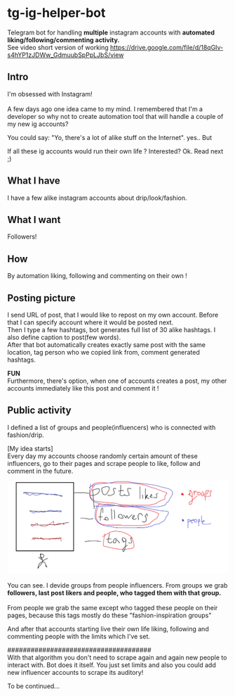 # tg-ig-helper-bot
Telegram bot for handling <b>multiple</b> instagram accounts with
<b>automated liking/following/commenting activity.</b>
<br>
See video short version of working https://drive.google.com/file/d/18qGIv-s4hYP1zJDWw_GdmuubSpPpLJbS/view

## Intro

I'm obsessed with Instagram! 
<br>
<br>
A few days ago one idea came to my mind. I remembered that I'm a developer so
why not to create automation tool that will handle a couple of my new ig accounts? 

You could say: "Yo, there's a lot of alike stuff on the Internet". yes.. But

If all these ig accounts would run their own life ? Interested? Ok. Read next ;)

## What I have

I have a few alike instagram accounts about drip/look/fashion. 

## What I want
Followers!

## How

By automation liking, following and commenting on their own !

## Posting picture

I send URL of post, that I would like to repost on my own account. Before that I can 
specify account where it would be posted next.<br> Then I type a few hashtags, bot generates full list of 30 alike 
hashtags. I also define caption to post(few words).<br> After that bot automatically
creates exactly same post with the same location, tag person who we copied link from,
comment generated hashtags.

**FUN**<br>
Furthermore, there's option, when one of accounts creates a post, my other accounts 
immediately like this post and comment it !

## Public activity

I defined  a list of groups and people(influencers) who is connected with fashion/drip.

[My idea starts]<br>
Every day my accounts choose randomly certain amount of these influencers, go to their pages and
scrape people to like, follow and comment in the future.

![plan](imgs/plan.png)

You can see. I devide groups from people influencers. 
From groups we grab <b>followers, last post likers and people, who tagged
them with that group.</b>
<br>
<br> From people we grab the same except who tagged these people on their pages, because
this tags mostly do these "fashion-inspiration groups"

And after that accounts starting live their own life liking, following and commenting people
with the limits which I've set.


#####################################
<br>
With that algorithm you don't need to scrape again and again new people to interact with.
Bot does it itself. You just set limits and also you could add new 
influencer accounts to scrape its auditory!

To be continued...
